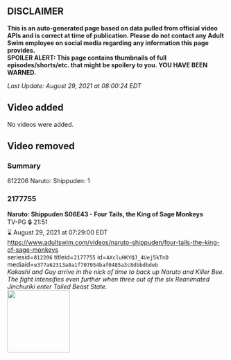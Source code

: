 ## DISCLAIMER
**This is an auto-generated page based on data pulled from official video APIs and is correct at time of publication. Please do not contact any Adult Swim employee on social media regarding any information this page provides.**  
**SPOILER ALERT: This page contains thumbnails of full episodes/shorts/etc. that might be spoilery to you. YOU HAVE BEEN WARNED.**  

_Last Update: August 29, 2021 at 08:00:24 EDT_
## Video added
No videos were added.  
## Video removed
### Summary
812206 Naruto: Shippuden: 1  
### 2177755
**Naruto: Shippuden S06E43 - Four Tails, the King of Sage Monkeys**  
TV-PG 🔒 21:51  
⌛ August 29, 2021 at 07:29:00 EDT  
https://www.adultswim.com/videos/naruto-shippuden/four-tails-the-king-of-sage-monkeys  
seriesid=`812206` titleid=`2177755` id=`AXcluHKYQJ_4Uej5kTnD` mediaid=`e377a62313a8a1f707054baf0485a3c8dbbdbdeb`  
_Kakashi and Guy arrive in the nick of time to back up Naruto and Killer Bee. The fight intensifies even further when three out of the six Reanimated Jinchuriki enter Tailed Beast State._  
<a href="https://media.cdn.adultswim.com/uploads/20210121/thumbnails/2_211211112587-NarutoShippuden_326_FourTails.jpg"><img src="https://media.cdn.adultswim.com/uploads/20210121/thumbnails/2_211211112587-NarutoShippuden_326_FourTails.jpg" height="144px" /></a>

